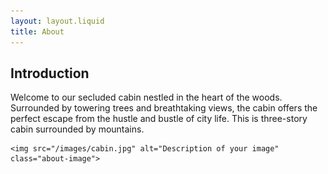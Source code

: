 ```yaml
---
layout: layout.liquid
title: About
---
```

<section id="introduction">
    <h2>Introduction</h2>
    <p>Welcome to our secluded cabin nestled in the heart of the woods. Surrounded by towering trees and breathtaking views, the cabin offers the perfect escape from the hustle and bustle of city life. This is three-story cabin surrounded by mountains.</p>

    <img src="/images/cabin.jpg" alt="Description of your image" class="about-image">
</section>
